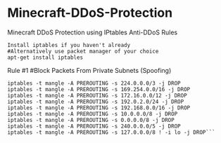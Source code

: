 # Minecraft-DDoS-Protection
Minecraft DDoS Protection using IPtables Anti-DDoS Rules
```
Install iptables if you haven't already
#Alternatively use packet manager of your choice
apt-get install iptables
```

Rule #1
#Block Packets From Private Subnets (Spoofing)
```
iptables -t mangle -A PREROUTING -s 224.0.0.0/3 -j DROP 
iptables -t mangle -A PREROUTING -s 169.254.0.0/16 -j DROP 
iptables -t mangle -A PREROUTING -s 172.16.0.0/12 -j DROP 
iptables -t mangle -A PREROUTING -s 192.0.2.0/24 -j DROP 
iptables -t mangle -A PREROUTING -s 192.168.0.0/16 -j DROP 
iptables -t mangle -A PREROUTING -s 10.0.0.0/8 -j DROP 
iptables -t mangle -A PREROUTING -s 0.0.0.0/8 -j DROP 
iptables -t mangle -A PREROUTING -s 240.0.0.0/5 -j DROP 
iptables -t mangle -A PREROUTING -s 127.0.0.0/8 ! -i lo -j DROP```
